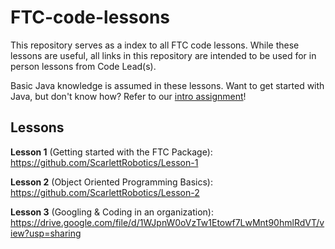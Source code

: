 # FTC-code-lessons
This repository serves as a index to all FTC code lessons.
While these lessons are useful, all links in this repository are intended to be used for in person lessons from Code Lead(s).

Basic Java knowledge is assumed in these lessons. Want to get started with Java, but don't know how? Refer to our [intro assignment](https://github.com/ScarlettRobotics/Robotics-Assignment-V.2)!

## Lessons
**Lesson 1** (Getting started with the FTC Package): https://github.com/ScarlettRobotics/Lesson-1

**Lesson 2** (Object Oriented Programming Basics): https://github.com/ScarlettRobotics/Lesson-2

**Lesson 3** (Googling & Coding in an organization): https://drive.google.com/file/d/1WJpnW0oVzTw1Etowf7LwMnt90hmlRdVT/view?usp=sharing
